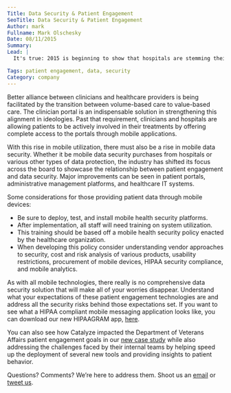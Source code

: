 ```yaml
---
Title: Data Security & Patient Engagement
SeoTitle: Data Security & Patient Engagement
Author: mark
Fullname: Mark Olschesky
Date: 08/11/2015
Summary: 
Lead: |
  It's true: 2015 is beginning to show that hospitals are stemming their primary initiatives from patient engagement. When the HITECH Act was passed back in 2009, hospitals and all medical facilities started to create patient portals to assure that patients would be able to view, download, and even transmit their medical profiles and information as they see fit. But as the latest findings will report, not only are patient engagement stratagem taking priority, but data security is at the forefront as well, closing the loop on the rising number of patient data breaches and cybersecurity attacks that threaten the healthcare industry to ensure value-based healthcare delivery is successful.

Tags: patient engagement, data, security
Category: company
---
```

Better alliance between clinicians and healthcare providers is being facilitated by the transition between volume-based care to value-based care. The clinician portal is an indispensable solution in strengthening this alignment in ideologies. Past that requirement, clinicians and hospitals are allowing patients to be actively involved in their treatments by offering complete access to the portals through mobile applications. 

With this rise in mobile utilization, there must also be a rise in mobile data security. Whether it be mobile data security purchases from hospitals or various other types of data protection, the industry has shifted its focus across the board to showcase the relationship between patient engagement and data security. Major improvements can be seen in patient portals, administrative management platforms, and healthcare IT systems. 

Some considerations for those providing patient data through mobile devices:
- Be sure to deploy, test, and install mobile health security platforms.
- After implementation, all staff will need training on system utilization.
- This training should be based off a mobile health security policy enacted by the healthcare organization.
- When developing this policy consider understanding vendor approaches to security, cost and risk analysis of various products, usability restrictions, procurement of mobile devices, HIPAA security compliance, and mobile analytics. 

As with all mobile technologies, there really is no comprehensive data security solution that will make all of your worries disappear. Understand what your expectations of these patient engagement technologies are and address all the security risks behind those expectations set. If you want to see what a HIPAA compliant mobile messaging application looks like, you can download our new HIPAAGRAM app, [here](http://hipaagr.am/).

You can also see how Catalyze impacted the Department of Veterans Affairs patient engagement goals in our [new case study](https://catalyze.io/customers/veterans-affairs) while also addressing the challenges faced by their internal teams by helping speed up the deployment of several new tools and providing insights to patient behavior.

Questions? Comments? We’re here to address them. Shoot us an [email](hello@catalyze.io) or [tweet us](https://twitter.com/catalyzeio).


